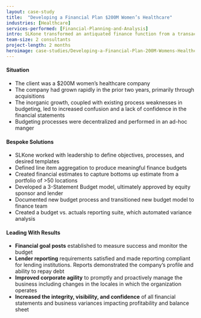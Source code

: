 ```yaml
---
layout: case-study
title:  "Developing a Financial Plan $200M Women’s Healthcare"
industries: [Healthcare]
services-performed: [Financial-Planning-and-Analysis]
intro: SLKone transformed an antiquated finance function from a transaction manager to a strategic business partner.  The improvement plan set the right metrics, measures, and analyses to grow the organization
team-size: 2 consultants
project-length: 2 months
heroimage: case-studies/Developing-a-Financial-Plan-200M-Womens-Healthcare.jpg
---
```


#### Situation
- The client was a $200M women’s healthcare company
- The company had grown rapidly in the prior two years, primarily through acquisitions
- The inorganic growth, coupled with existing process weaknesses in budgeting, led to increased confusion and a lack of confidence in the financial statements
- Budgeting processes were decentralized and performed in an ad-hoc manger

#### Bespoke Solutions
- SLKone worked with leadership to define objectives, processes, and desired templates
- Defined line item aggregation to produce meaningful finance budgets
- Created financial estimates to capture bottoms up estimate from a portfolio of >50 locations
- Developed a 3-Statement Budget model, ultimately approved by equity sponsor and lender
- Documented new budget process and transitioned new budget model to finance team
- Created a budget vs. actuals reporting suite, which automated variance analysis

#### Leading With Results
- **Financial goal posts** established to measure success and monitor the budget
- **Lender reporting** requirements satisfied and made reporting compliant for lending institutions.  Reports demonstrated the company’s profile and ability to repay debt
- **Improved corporate agility** to promptly and proactively manage the business including changes in the locales in which the organization operates
- **Increased the integrity, visibility, and confidence** of all financial statements and business variances impacting profitability and balance sheet
